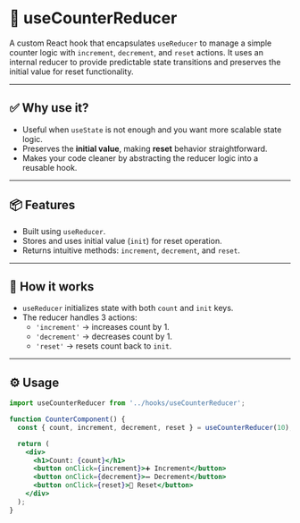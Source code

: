 # 🔢 useCounterReducer

A custom React hook that encapsulates `useReducer` to manage a simple counter logic with `increment`, `decrement`, and `reset` actions. It uses an internal reducer to provide predictable state transitions and preserves the initial value for reset functionality.

---

## ✅ Why use it?

- Useful when `useState` is not enough and you want more scalable state logic.
- Preserves the **initial value**, making **reset** behavior straightforward.
- Makes your code cleaner by abstracting the reducer logic into a reusable hook.

---

## 📦 Features

- Built using `useReducer`.
- Stores and uses initial value (`init`) for reset operation.
- Returns intuitive methods: `increment`, `decrement`, and `reset`.

---

## 🧠 How it works

- `useReducer` initializes state with both `count` and `init` keys.
- The reducer handles 3 actions:
  - `'increment'` → increases count by 1.
  - `'decrement'` → decreases count by 1.
  - `'reset'` → resets count back to `init`.

---

## ⚙️ Usage

```jsx
import useCounterReducer from '../hooks/useCounterReducer';

function CounterComponent() {
  const { count, increment, decrement, reset } = useCounterReducer(10);

  return (
    <div>
      <h1>Count: {count}</h1>
      <button onClick={increment}>➕ Increment</button>
      <button onClick={decrement}>➖ Decrement</button>
      <button onClick={reset}>🔄 Reset</button>
    </div>
  );
}